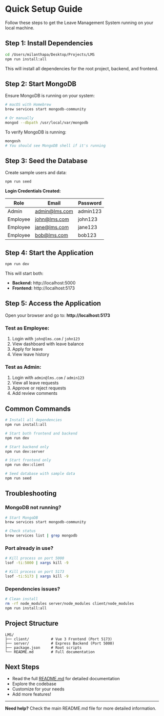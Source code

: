 # Quick Setup Guide

Follow these steps to get the Leave Management System running on your local machine.

## Step 1: Install Dependencies

```bash
cd /Users/milanthapa/Desktop/Projects/LMS
npm run install:all
```

This will install all dependencies for the root project, backend, and frontend.

## Step 2: Start MongoDB

Ensure MongoDB is running on your system:

```bash
# macOS with Homebrew
brew services start mongodb-community

# Or manually
mongod --dbpath /usr/local/var/mongodb
```

To verify MongoDB is running:
```bash
mongosh
# You should see MongoDB shell if it's running
```

## Step 3: Seed the Database

Create sample users and data:

```bash
npm run seed
```

**Login Credentials Created:**

| Role | Email | Password |
|------|-------|----------|
| Admin | admin@lms.com | admin123 |
| Employee | john@lms.com | john123 |
| Employee | jane@lms.com | jane123 |
| Employee | bob@lms.com | bob123 |

## Step 4: Start the Application

```bash
npm run dev
```

This will start both:
- **Backend:** http://localhost:5000
- **Frontend:** http://localhost:5173

## Step 5: Access the Application

Open your browser and go to: **http://localhost:5173**

### Test as Employee:
1. Login with `john@lms.com` / `john123`
2. View dashboard with leave balance
3. Apply for leave
4. View leave history

### Test as Admin:
1. Login with `admin@lms.com` / `admin123`
2. View all leave requests
3. Approve or reject requests
4. Add review comments

## Common Commands

```bash
# Install all dependencies
npm run install:all

# Start both frontend and backend
npm run dev

# Start backend only
npm run dev:server

# Start frontend only
npm run dev:client

# Seed database with sample data
npm run seed
```

## Troubleshooting

### MongoDB not running?
```bash
# Start MongoDB
brew services start mongodb-community

# Check status
brew services list | grep mongodb
```

### Port already in use?
```bash
# Kill process on port 5000
lsof -ti:5000 | xargs kill -9

# Kill process on port 5173
lsof -ti:5173 | xargs kill -9
```

### Dependencies issues?
```bash
# Clean install
rm -rf node_modules server/node_modules client/node_modules
npm run install:all
```

## Project Structure

```
LMS/
├── client/          # Vue 3 Frontend (Port 5173)
├── server/          # Express Backend (Port 5000)
├── package.json     # Root scripts
└── README.md        # Full documentation
```

## Next Steps

- Read the full [README.md](./README.md) for detailed documentation
- Explore the codebase
- Customize for your needs
- Add more features!

---

**Need help?** Check the main README.md file for more detailed information.
